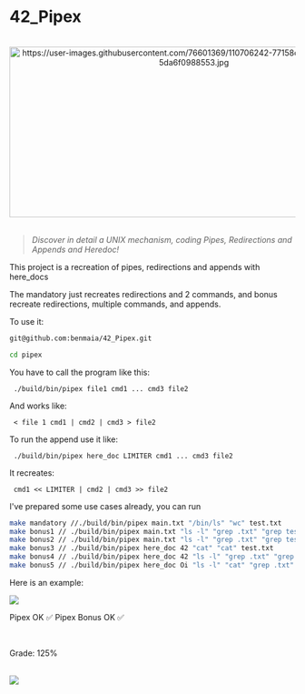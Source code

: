 # 42_Pipex
 
 <div align="center"><br>
  <img src="https://user-images.githubusercontent.com/76601369/110706242-77158d00-81ef-11eb-8085-5da6f0988553.jpg" alt="https://user-images.githubusercontent.com/76601369/110706242-77158d00-81ef-11eb-8085-5da6f0988553.jpg" width="650" height="300">
</div>
</br>

> *Discover in detail a UNIX mechanism, coding Pipes, Redirections and Appends and Heredoc!*

<p> This project is a recreation of pipes, redirections and appends with here_docs</p>
<p> The mandatory just recreates redirections and 2 commands, and bonus recreate redirections, multiple commands, and appends.</p> 
<p> To use it:</p>

```bash
git@github.com:benmaia/42_Pipex.git
```

```bash
cd pipex
```
<p> You have to call the program like this:</p>
<p><code> ./build/bin/pipex file1 cmd1 ... cmd3 file2</code></p>
<p> And works like:</p>
<p><code> < file 1 cmd1 | cmd2 | cmd3 > file2</code></p>
<p> To run the append use it like:</p>
<p><code> ./build/bin/pipex here_doc LIMITER cmd1 ... cmd3 file2</code></p>
<p> It recreates:</p>
<p><code> cmd1 << LIMITER | cmd2 | cmd3 >> file2</code></p>
<p> I've prepared some use cases already, you can run</p>


```bash
make mandatory //./build/bin/pipex main.txt "/bin/ls" "wc" test.txt
make bonus1 // ./build/bin/pipex main.txt "ls -l" "grep .txt" "grep test" test.txt
make bonus2 // ./build/bin/pipex main.txt "ls -l" "grep .txt" "grep test" "wc -l" test.txt
make bonus3 // ./build/bin/pipex here_doc 42 "cat" "cat" test.txt
make bonus4 // ./build/bin/pipex here_doc 42 "ls -l" "grep .txt" "grep main" test.txt
make bonus5 // ./build/bin/pipex here_doc Oi "ls -l" "cat" "grep .txt" test2.txt
```

<p> Here is an example:</p>

<img src="https://media.discordapp.net/attachments/461563270411714561/963193901198508093/Screen_Shot_2022-04-11_at_10.48.01_PM.png?width=1858&height=360"/>
</br>
<p> Pipex OK ✅ Pipex Bonus OK ✅</p>
</br>
<p> Grade: 125% </p>
<div style="display: inline"><br>
   <img src="https://cdn.discordapp.com/attachments/461563270411714561/953326133233991700/Screen_Shot_2022-03-15_at_4.16.20_PM.png">
</div>
